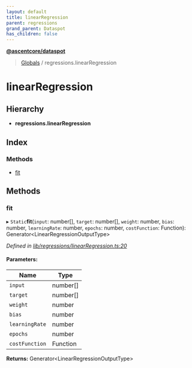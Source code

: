 ```yaml
---
layout: default
title: linearRegression
parent: regressions
grand_parent: Dataspot
has_children: false
---
```


**[@ascentcore/dataspot](../README.md)**

> [Globals](../globals.md) / regressions.linearRegression

# linearRegression

## Hierarchy

* **regressions.linearRegression**

## Index

### Methods

* [fit](regressions_linearregression.md#fit)

## Methods

### fit

▸ `Static`**fit**(`input`: number[], `target`: number[], `weight`: number, `bias`: number, `learningRate`: number, `epochs`: number, `costFunction`: Function): Generator\<LinearRegressionOutputType>

*Defined in [lib/regressions/linearRegression.ts:20](https://github.com/ascentcore/dataspot/blob/46219f5/lib/regressions/linearRegression.ts#L20)*

#### Parameters:

Name | Type |
------ | ------ |
`input` | number[] |
`target` | number[] |
`weight` | number |
`bias` | number |
`learningRate` | number |
`epochs` | number |
`costFunction` | Function |

**Returns:** Generator\<LinearRegressionOutputType>
